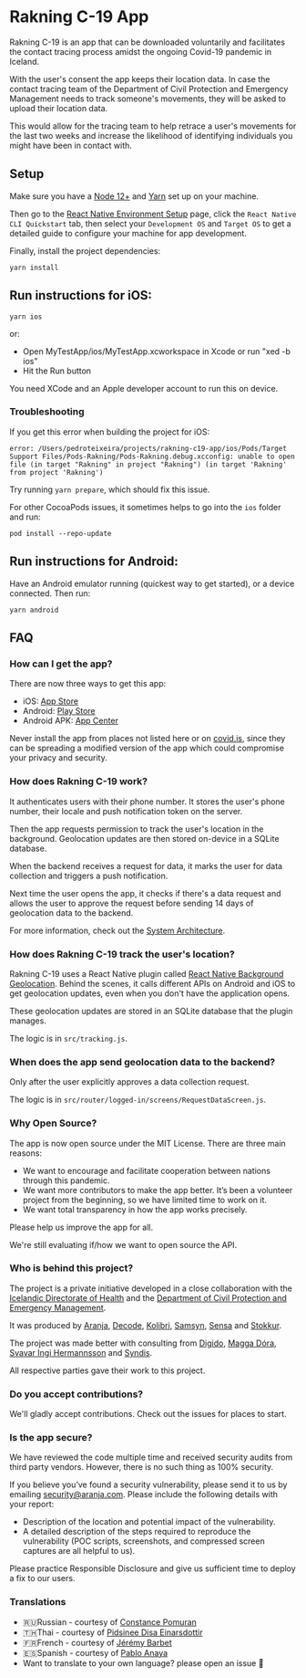 # Rakning C-19 App

Rakning C-19 is an app that can be downloaded voluntarily and facilitates the contact tracing process amidst the ongoing Covid-19 pandemic in Iceland.

With the user's consent the app keeps their location data. In case the contact tracing team of the Department of Civil Protection and Emergency Management needs to track someone's movements, they will be asked to upload their location data.

This would allow for the tracing team to help retrace a user's movements for the last two weeks and increase the likelihood of identifying individuals you might have been in contact with. 

## Setup

Make sure you have a [Node 12+](https://nodejs.org/en/) and [Yarn](https://yarnpkg.com/) set up on your machine.

Then go to the [React Native Environment Setup](https://reactnative.dev/docs/environment-setup) page, click the `React Native CLI Quickstart` tab, then select your `Development OS` and `Target OS` to get a detailed guide to configure your machine for app development.

Finally, install the project dependencies:

```
yarn install
```

## Run instructions for iOS:

```
yarn ios
```

or:
* Open MyTestApp/ios/MyTestApp.xcworkspace in Xcode or run "xed -b ios"
* Hit the Run button

You need XCode and an Apple developer account to run this on device.

### Troubleshooting

If you get this error when building the project for iOS:

```
error: /Users/pedroteixeira/projects/rakning-c19-app/ios/Pods/Target Support Files/Pods-Rakning/Pods-Rakning.debug.xcconfig: unable to open file (in target "Rakning" in project "Rakning") (in target 'Rakning' from project 'Rakning')
```

Try running `yarn prepare`, which should fix this issue.

For other CocoaPods issues, it sometimes helps to go into the `ios` folder and run:

```.env
pod install --repo-update
```

## Run instructions for Android:

Have an Android emulator running (quickest way to get started), or a device connected.
Then run:

```
yarn android
```

## FAQ

### How can I get the app?

There are now three ways to get this app:

* iOS: [App Store](https://apps.apple.com/is/app/rakning-c-19/id1504655876)
* Android: [Play Store](https://play.google.com/store/apps/details?id=is.landlaeknir.rakning)
* Android APK: [App Center](https://install.appcenter.ms/orgs/covid-iceland/apps/covid-19-tracking-android/distribution_groups/public)

Never install the app from places not listed here or on
[covid.is](https://covid.is), since they can be spreading a modified
version of the app which could compromise your privacy and security.

### How does Rakning C-19 work?

It authenticates users with their phone number. It stores the user's
phone number, their locale and push notification token on the server.

Then the app requests permission to track the user's location in the
background. Geolocation updates are then stored on-device in a SQLite
database.

When the backend receives a request for data, it marks the user for data
collection and triggers a push notification.

Next time the user opens the app, it checks if there's a data request
and allows the user to approve the request before sending 14 days of
geolocation data to the backend.

For more information, check out the [System Architecture](https://docs.google.com/presentation/d/1SxGX7pXXMBcO2h7iYRRWI2Ru1oHRV19hZqU2RFYlXK4).

### How does Rakning C-19 track the user's location?

Rakning C-19 uses a React Native plugin called [React Native Background Geolocation](https://github.com/mauron85/react-native-background-geolocation).
Behind the scenes, it calls different APIs on Android and iOS to get geolocation updates,
even when you don't have the application opens.

These geolocation updates are stored in an SQLite database that the plugin manages.

The logic is in `src/tracking.js`.

### When does the app send geolocation data to the backend?

Only after the user explicitly approves a data collection request.

The logic is in `src/router/logged-in/screens/RequestDataScreen.js`.

### Why Open Source?

The app is now open source under the MIT License. There are three main reasons:

* We want to encourage and facilitate cooperation between nations through this pandemic.
* We want more contributors to make the app better. It’s been a volunteer project from the beginning, so we have limited time to work on it.
* We want total transparency in how the app works precisely.

Please help us improve the app for all.

We're still evaluating if/how we want to open source the API.

### Who is behind this project?

The project is a private initiative developed in a close collaboration with the [Icelandic Directorate of Health](https://www.landlaeknir.is/english/) and the [Department of Civil Protection and Emergency Management](https://www.almannavarnir.is/english/).

It was produced by [Aranja](https://aranja.com/), [Decode](https://www.decode.com/), [Kolibri](https://www.kolibri.is/), [Samsyn](http://www.samsyn.is/), [Sensa](https://sensa.is/) and [Stokkur](https://stokkur.is/).

The project was made better with consulting from [Digido](https://digido.is/), [Magga Dóra](https://www.mennsk.is/), [Svavar Ingi Hermannsson](https://www.security.is/) and [Syndis](https://www.syndis.is/).

All respective parties gave their work to this project.

### Do you accept contributions?

We'll gladly accept contributions. Check out the issues for places to start.

### Is the app secure?

We have reviewed the code multiple time and received security audits from third party vendors. However, there is no such thing as 100% security.

If you believe you’ve found a security vulnerability, please send it to us by emailing security@aranja.com. Please include the following details with your report:

* Description of the location and potential impact of the vulnerability.
* A detailed description of the steps required to reproduce the vulnerability (POC scripts, screenshots, and compressed screen captures are all helpful to us).

Please practice Responsible Disclosure and give us sufficient time to deploy a fix to our users. 

### Translations

- 🇷🇺Russian - courtesy of [Constance Pomuran](https://www.facebook.com/cpomuran)
- 🇹🇭Thai - courtesy of [Pidsinee Disa Einarsdottir](https://www.linkedin.com/in/pidsinee/)
- 🇫🇷French - courtesy of [Jérémy Barbet](https://github.com/jeremybarbet)
- 🇪🇸Spanish - courtesy of [Pablo Anaya](https://www.linkedin.com/in/pjanaya/)
- Want to translate to your own language? please open an issue 💜
